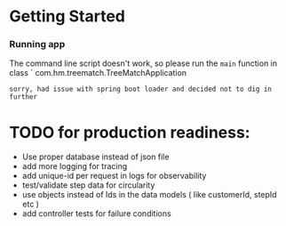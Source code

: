 # Getting Started
### Running app
The command line script doesn't work, so please run 
the `main` function in class ` com.hm.treematch.TreeMatchApplication

`sorry, had issue with spring boot loader and decided not to dig in further`

# TODO for production readiness:
  -  Use proper database instead of json file
  - add more logging for tracing 
  - add unique-id per request in logs for observability
  - test/validate step data for circularity
  - use objects instead of Ids in the data models ( like customerId, stepId etc )
  - add controller tests for failure conditions